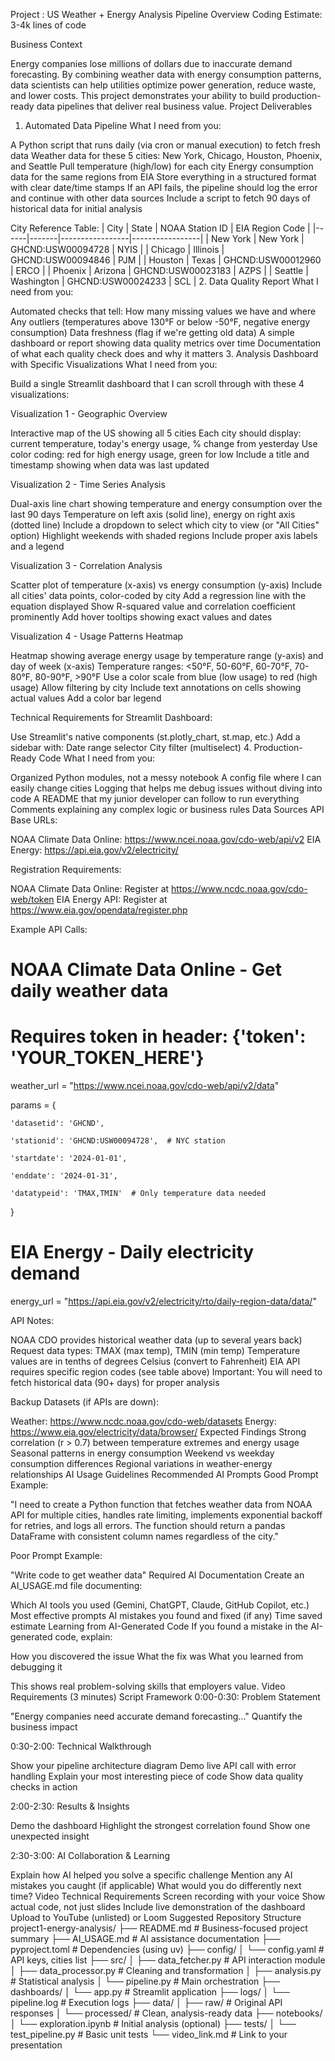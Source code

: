 Project : US Weather + Energy Analysis Pipeline
Overview
Coding Estimate: 3-4k lines of code

Business Context

Energy companies lose millions of dollars due to inaccurate demand forecasting. By combining weather data with energy consumption patterns, data scientists can help utilities optimize power generation, reduce waste, and lower costs. This project demonstrates your ability to build production-ready data pipelines that deliver real business value.
Project Deliverables
1. Automated Data Pipeline
What I need from you:

A Python script that runs daily (via cron or manual execution) to fetch fresh data
Weather data for these 5 cities: New York, Chicago, Houston, Phoenix, and Seattle
Pull temperature (high/low) for each city
Energy consumption data for the same regions from EIA
Store everything in a structured format with clear date/time stamps
If an API fails, the pipeline should log the error and continue with other data sources
Include a script to fetch 90 days of historical data for initial analysis

City Reference Table: 
| City | State | NOAA Station ID | EIA Region Code |
|------|-------|-----------------|-----------------|
| New York | New York | GHCND:USW00094728 | NYIS |
| Chicago | Illinois | GHCND:USW00094846 | PJM |
| Houston | Texas | GHCND:USW00012960 | ERCO |
| Phoenix | Arizona | GHCND:USW00023183 | AZPS |
| Seattle | Washington | GHCND:USW00024233 | SCL |
2. Data Quality Report
What I need from you:

Automated checks that tell:
How many missing values we have and where
Any outliers (temperatures above 130°F or below -50°F, negative energy consumption)
Data freshness (flag if we're getting old data)
A simple dashboard or report showing data quality metrics over time
Documentation of what each quality check does and why it matters
3. Analysis Dashboard with Specific Visualizations
What I need from you:

Build a single Streamlit dashboard that I can scroll through with these 4 visualizations:

Visualization 1 - Geographic Overview

Interactive map of the US showing all 5 cities
Each city should display: current temperature, today's energy usage, % change from yesterday
Use color coding: red for high energy usage, green for low
Include a title and timestamp showing when data was last updated

Visualization 2 - Time Series Analysis

Dual-axis line chart showing temperature and energy consumption over the last 90 days
Temperature on left axis (solid line), energy on right axis (dotted line)
Include a dropdown to select which city to view (or "All Cities" option)
Highlight weekends with shaded regions
Include proper axis labels and a legend

Visualization 3 - Correlation Analysis

Scatter plot of temperature (x-axis) vs energy consumption (y-axis)
Include all cities' data points, color-coded by city
Add a regression line with the equation displayed
Show R-squared value and correlation coefficient prominently
Add hover tooltips showing exact values and dates

Visualization 4 - Usage Patterns Heatmap

Heatmap showing average energy usage by temperature range (y-axis) and day of week (x-axis)
Temperature ranges: <50°F, 50-60°F, 60-70°F, 70-80°F, 80-90°F, >90°F
Use a color scale from blue (low usage) to red (high usage)
Allow filtering by city
Include text annotations on cells showing actual values
Add a color bar legend

Technical Requirements for Streamlit Dashboard:

Use Streamlit's native components (st.plotly_chart, st.map, etc.)
Add a sidebar with:
Date range selector
City filter (multiselect)
4. Production-Ready Code
What I need from you:

Organized Python modules, not a messy notebook
A config file where I can easily change cities
Logging that helps me debug issues without diving into code
A README that my junior developer can follow to run everything
Comments explaining any complex logic or business rules
Data Sources
API Base URLs:

NOAA Climate Data Online: https://www.ncei.noaa.gov/cdo-web/api/v2
EIA Energy: https://api.eia.gov/v2/electricity/

Registration Requirements:

NOAA Climate Data Online: Register at https://www.ncdc.noaa.gov/cdo-web/token
EIA Energy API: Register at https://www.eia.gov/opendata/register.php

Example API Calls:

# NOAA Climate Data Online - Get daily weather data

# Requires token in header: {'token': 'YOUR_TOKEN_HERE'}

weather_url = "https://www.ncei.noaa.gov/cdo-web/api/v2/data"

params = {

    'datasetid': 'GHCND',

    'stationid': 'GHCND:USW00094728',  # NYC station

    'startdate': '2024-01-01',

    'enddate': '2024-01-31',

    'datatypeid': 'TMAX,TMIN'  # Only temperature data needed

}

# EIA Energy - Daily electricity demand

energy_url = "https://api.eia.gov/v2/electricity/rto/daily-region-data/data/"

API Notes:

NOAA CDO provides historical weather data (up to several years back)
Request data types: TMAX (max temp), TMIN (min temp)
Temperature values are in tenths of degrees Celsius (convert to Fahrenheit)
EIA API requires specific region codes (see table above)
Important: You will need to fetch historical data (90+ days) for proper analysis

Backup Datasets (if APIs are down):

Weather: https://www.ncdc.noaa.gov/cdo-web/datasets
Energy: https://www.eia.gov/electricity/data/browser/
Expected Findings
Strong correlation (r > 0.7) between temperature extremes and energy usage
Seasonal patterns in energy consumption
Weekend vs weekday consumption differences
Regional variations in weather-energy relationships
AI Usage Guidelines
Recommended AI Prompts
Good Prompt Example:

"I need to create a Python function that fetches weather data from NOAA API
for multiple cities, handles rate limiting, implements exponential backoff
for retries, and logs all errors. The function should return a pandas
DataFrame with consistent column names regardless of the city."

Poor Prompt Example:

"Write code to get weather data"
Required AI Documentation
Create an AI_USAGE.md file documenting:

Which AI tools you used (Gemini, ChatGPT, Claude, GitHub Copilot, etc.)
Most effective prompts
AI mistakes you found and fixed (if any)
Time saved estimate
Learning from AI-Generated Code
If you found a mistake in the AI-generated code, explain:

How you discovered the issue
What the fix was
What you learned from debugging it

This shows real problem-solving skills that employers value.
Video Requirements (3 minutes)
Script Framework
0:00-0:30: Problem Statement

"Energy companies need accurate demand forecasting..."
Quantify the business impact

0:30-2:00: Technical Walkthrough

Show your pipeline architecture diagram
Demo live API call with error handling
Explain your most interesting piece of code
Show data quality checks in action

2:00-2:30: Results & Insights

Demo the dashboard
Highlight the strongest correlation found
Show one unexpected insight

2:30-3:00: AI Collaboration & Learning

Explain how AI helped you solve a specific challenge
Mention any AI mistakes you caught (if applicable)
What would you do differently next time?
Video Technical Requirements
Screen recording with your voice
Show actual code, not just slides
Include live demonstration of the dashboard
Upload to YouTube (unlisted) or Loom
Suggested Repository Structure
project1-energy-analysis/
├── README.md                 # Business-focused project summary
├── AI_USAGE.md              # AI assistance documentation
├── pyproject.toml           # Dependencies (using uv)
├── config/
│   └── config.yaml          # API keys, cities list
├── src/
│   ├── data_fetcher.py      # API interaction module
│   ├── data_processor.py    # Cleaning and transformation
│   ├── analysis.py          # Statistical analysis
│   └── pipeline.py          # Main orchestration
├── dashboards/
│   └── app.py               # Streamlit application
├── logs/
│   └── pipeline.log         # Execution logs
├── data/
│   ├── raw/                 # Original API responses
│   └── processed/           # Clean, analysis-ready data
├── notebooks/
│   └── exploration.ipynb    # Initial analysis (optional)
├── tests/
│   └── test_pipeline.py     # Basic unit tests
└── video_link.md            # Link to your presentation